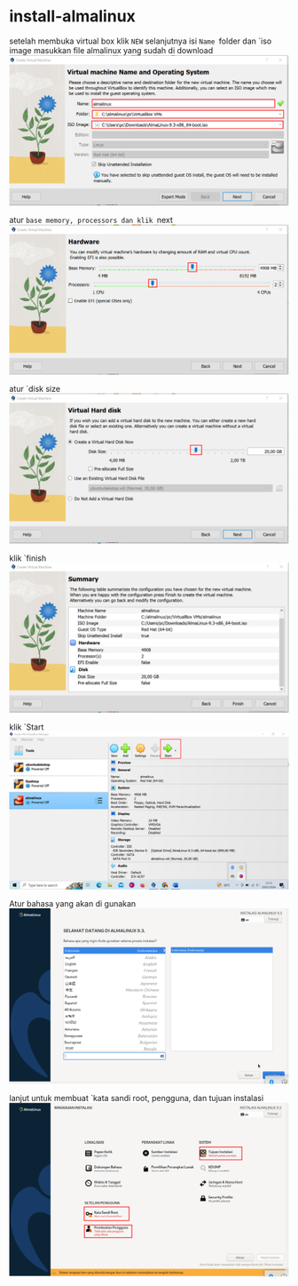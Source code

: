 # install-almalinux
setelah membuka virtual box klik `NEW` selanjutnya isi `Name `folder dan `iso image masukkan file almalinux yang sudah di download
![1](almalinux1.png)

atur `base memory, processors dan klik `next
![2](almalinux2.png)

atur `disk size
![3](almalinux3.png)

klik `finish
![4](almalinix4.png)

klik `Start
![5](almalinux5.png)

Atur bahasa yang akan di gunakan
![6](almalinux6.png)

lanjut untuk membuat `kata sandi root, pengguna, dan tujuan instalasi
![7](almalinux7.png)





